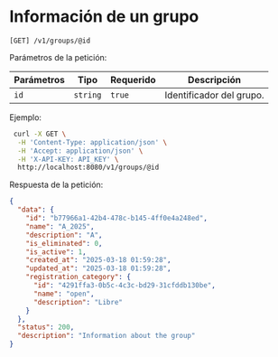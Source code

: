# Información de un grupo

```
[GET] /v1/groups/@id
```

Parámetros de la petición:

| Parámetros | Tipo | Requerido | Descripción |
| ---------- | ---- | --------- | ----------- |
| `id` | `string` | `true` | Identificador del grupo. |

Ejemplo:

```bash
 curl -X GET \
  -H 'Content-Type: application/json' \
  -H 'Accept: application/json' \
  -H 'X-API-KEY: API_KEY' \
  http://localhost:8080/v1/groups/@id
```

Respuesta de la petición:

```json
{
  "data": {
    "id": "b77966a1-42b4-478c-b145-4ff0e4a248ed",
    "name": "A_2025",
    "description": "A",
    "is_eliminated": 0,
    "is_active": 1,
    "created_at": "2025-03-18 01:59:28",
    "updated_at": "2025-03-18 01:59:28",
    "registration_category": {
      "id": "4291ffa3-0b5c-4c3c-bd29-31cfddb130be",
      "name": "open",
      "description": "Libre"
    }
  },
  "status": 200,
  "description": "Information about the group"
}
```
